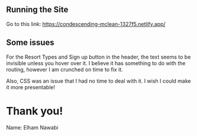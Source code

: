 ## Running the Site ##
 
Go to this link: https://condescending-mclean-1327f5.netlify.app/

## Some issues ##

For the Resort Types and Sign up button in the header, the text seems to be
invisible unless you hover over it. I believe it has something to do with the routing, however I am crunched on time to fix it.

Also, CSS was an issue that I had no time to deal with it. I wish I could make it more presentable!

# Thank you! #

Name: Elham Nawabi